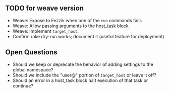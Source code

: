## TODO for weave version

* Weave: Expose to Fezzik when one of the `run` commands fails
* Weave: Allow passing arguments to the host_task block
* Weave: Implement `target_host`.
* Confirm rake dry-run works; document it (useful feature for deployment)


## Open Questions

* Should we keep or deprecate the behavior of adding settings to the global namespace?
* Should we include the "user@" portion of `target_host` or leave it off?
* Should an error in a host_task block halt execution of that task or continue?
